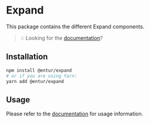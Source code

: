 # Expand

This package contains the different Expand components.

> 💡 Looking for the [documentation](https://design.entur.org/komponenter/layout-and-surfaces/expandable-sections)?

## Installation

```sh
npm install @entur/expand
# or if you are using Yarn:
yarn add @entur/expand
```

## Usage

Please refer to the [documentation](https://design.entur.org/komponenter/layout-and-surfaces/expandable-sections) for usage information.
